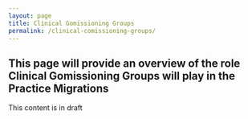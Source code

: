 ```yaml
---
layout: page
title: Clinical Gomissioning Groups
permalink: /clinical-comissioning-groups/
---
```


## This page will provide an overview of the role Clinical Gomissioning Groups will play in the Practice Migrations

This content is in draft